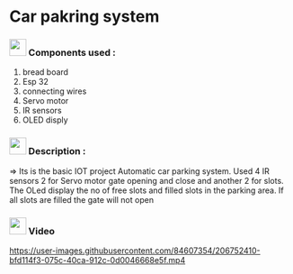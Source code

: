 # Car pakring system

### <img src="https://user-images.githubusercontent.com/84607354/206753410-a63ec661-5035-4292-87a1-fa2c7b38f838.png" width="30"> Components used : 
  1. bread board
  2. Esp 32
  3. connecting wires 
  4. Servo motor
  5. IR sensors 
  6. OLED disply 

### <img src="https://user-images.githubusercontent.com/84607354/206757360-6d38c0e9-cb58-46a1-b2ab-9baba90291d0.png" width="30"> Description :
  => Its is the basic IOT project Automatic car parking system. Used 4 IR sensors 2 for Servo motor gate opening and close and another 2 for slots. 
The OLed display the no of free slots and filled slots in the parking area. If all slots are filled the gate will not open 

### <img src="https://user-images.githubusercontent.com/84607354/206757697-7d451518-0cd1-48a7-9169-6893f83bf9ff.png" width="30"> Video 

https://user-images.githubusercontent.com/84607354/206752410-bfd114f3-075c-40ca-912c-0d0046668e5f.mp4

